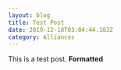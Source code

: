 ```yaml
---
layout: blog
title: Test Post
date: 2019-12-18T03:04:44.183Z
category: Alliances
---
```

This is a test post.
**Formatted**